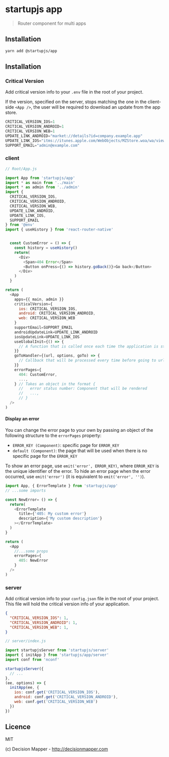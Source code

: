 # startupjs app
> Router component for multi apps

## Installation

```sh
yarn add @startupjs/app
```

## Installation

### Critical Version

Add critical version info to your `.env` file in the root of your project.

If the version, specified on the server, stops matching the one in the client-side `<App />`, the user will be required to download an update from the app store.

```js
CRITICAL_VERSION_IOS=1
CRITICAL_VERSION_ANDROID=1
CRITICAL_VERSION_WEB=1
UPDATE_LINK_ANDROID="market://details?id=company.example.app"
UPDATE_LINK_IOS="itms://itunes.apple.com/WebObjects/MZStore.woa/wa/viewSoftware?id=0000000000&mt=8"
SUPPORT_EMAIL="admin@example.com"
```

### client

```js
// Root/App.js

import App from 'startupjs/app'
import * as main from '../main'
import * as admin from '../admin'
import {
  CRITICAL_VERSION_IOS,
  CRITICAL_VERSION_ANDROID,
  CRITICAL_VERSION_WEB,
  UPDATE_LINK_ANDROID,
  UPDATE_LINK_IOS,
  SUPPORT_EMAIL
} from '@env'
import { useHistory } from 'react-router-native'


  const CustomError = () => {
    const history = useHistory()
    return(
      <Div>
        <Span>404 Error</Span>
        <Button onPress={() => history.goBack()}>Go back</Button>
      </Div>
    )
  }

return (
  <App
    apps={{ main, admin }}
    criticalVersion={
      ios: CRITICAL_VERSION_IOS,
      android: CRITICAL_VERSION_ANDROID,
      web: CRITICAL_VERSION_WEB
    }
    supportEmail=SUPPORT_EMAIL
    androidUpdateLink=UPDATE_LINK_ANDROID
    iosUpdateLink=UPDATE_LINK_IOS
    useGlobalInit={() => {
      // A function that is called once each time the application is started
    }}
    goToHandler={(url, options, goTo) => {
      // Callback that will be processed every time before going to url. You must pass the third argument `goTo`. You need to be sure to call goTo in your goTo handler with the final url.
    }}
    errorPages={
      404: CustomError,
      ...,
    } // Takes an object in the format {
      //   error status number: Component that will be rendered
      //   ...,
      // }
  />
)
```

#### Display an error
You can change the error page to your own by passing an object of the following structure to the `errorPages` property:
- `ERROR_KEY (Component)`: specific page for `ERROR_KEY`
- `default (Component)`: the page that will be used when there is no specific page for the `ERROR_KEY`

To show an error page, use `emit('error', ERROR_KEY)`, where `ERROR_KEY` is the unique identifier of the error.
To hide an error page when the error occurred, use `emit('error')` (it is equivalent to `emit('error', '')`).

```js
import App, { ErrorTemplate } from 'startupjs/app'
// ...some imports

const NewError= () => {
  return(
    <ErrorTemplate
      title={'405: My custom error'}
      description={'My custom description'}
    ></ErrorTemplate>
  )
}

return (
  <App
    //...some props
    errorPages={
      405: NewError
    }
  />
)
```

### server
Add critical version info to your `config.json` file in the root of your project. This file will hold the critical version info of your application.

```json
{
  "CRITICAL_VERSION_IOS": 1,
  "CRITICAL_VERSION_ANDROID": 1,
  "CRITICAL_VERSION_WEB": 1,
}

```

```js
// server/index.js

import startupjsServer from 'startupjs/server'
import { initApp } from 'startupjs/app/server'
import conf from 'nconf'

startupjsServer({
  // ...
},
(ee, options) => {
  initApp(ee, {
    ios: conf.get('CRITICAL_VERSION_IOS'),
    android: conf.get('CRITICAL_VERSION_ANDROID'),
    web: conf.get('CRITICAL_VERSION_WEB')
  })
})
```

## Licence

MIT

(c) Decision Mapper - http://decisionmapper.com
